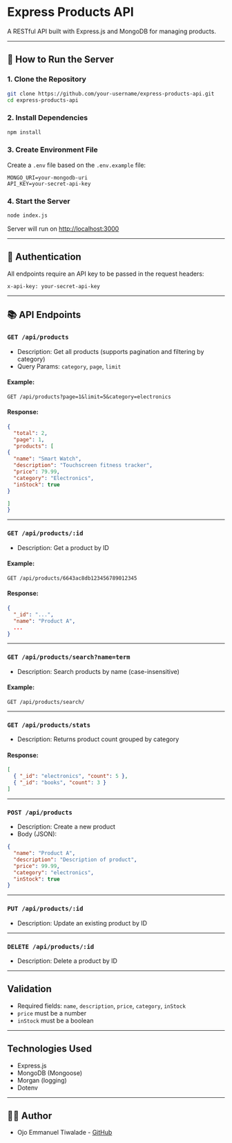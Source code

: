 # Express Products API

A RESTful API built with Express.js and MongoDB for managing products.

---

## 🚀 How to Run the Server

### 1. Clone the Repository

```bash
git clone https://github.com/your-username/express-products-api.git
cd express-products-api
```

### 2. Install Dependencies

```bash
npm install
```

### 3. Create Environment File

Create a `.env` file based on the `.env.example` file:

```
MONGO_URI=your-mongodb-uri
API_KEY=your-secret-api-key
```

### 4. Start the Server

```bash
node index.js
```

Server will run on [http://localhost:3000](http://localhost:3000)

---

## 🔐 Authentication

All endpoints require an API key to be passed in the request headers:

```
x-api-key: your-secret-api-key
```

---

## 📚 API Endpoints

### `GET /api/products`

* Description: Get all products (supports pagination and filtering by category)
* Query Params: `category`, `page`, `limit`

#### Example:

```http
GET /api/products?page=1&limit=5&category=electronics
```

#### Response:

```json
{
  "total": 2,
  "page": 1,
  "products": [ 
{
  "name": "Smart Watch",
  "description": "Touchscreen fitness tracker",
  "price": 79.99,
  "category": "Electronics",
  "inStock": true
}

]
}
```

---

### `GET /api/products/:id`

* Description: Get a product by ID

#### Example:

```http
GET /api/products/6643ac8db123456789012345
```

#### Response:

```json
{
  "_id": "...",
  "name": "Product A",
  ...
}
```

---

### `GET /api/products/search?name=term`

* Description: Search products by name (case-insensitive)

#### Example:

```http
GET /api/products/search/
```

---

### `GET /api/products/stats`

* Description: Returns product count grouped by category

#### Response:

```json
[
  { "_id": "electronics", "count": 5 },
  { "_id": "books", "count": 3 }
]
```

---

### `POST /api/products`

* Description: Create a new product
* Body (JSON):

```json
{
  "name": "Product A",
  "description": "Description of product",
  "price": 99.99,
  "category": "electronics",
  "inStock": true
}
```

---

### `PUT /api/products/:id`

* Description: Update an existing product by ID

---

### `DELETE /api/products/:id`

* Description: Delete a product by ID

---

## Validation

* Required fields: `name`, `description`, `price`, `category`, `inStock`
* `price` must be a number
* `inStock` must be a boolean

---

## Technologies Used

* Express.js
* MongoDB (Mongoose)
* Morgan (logging)
* Dotenv

---

## 👨‍💻 Author

* Ojo Emmanuel Tiwalade - [GitHub](https://github.com/Emmz07)
